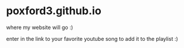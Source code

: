 # poxford3.github.io
where my website will go :)



enter in the link to your favorite youtube song to add it to the playlist :)